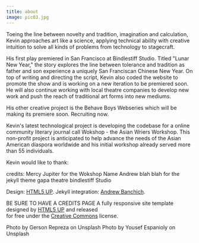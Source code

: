 ```yaml
---
title: about
image: pic03.jpg
---
```

Toeing the line between novelty and tradition, imagination and calculation, Kevin approaches art like a science, applying technical ability with creative intuition to solve all kinds of problems from technology to stagecraft.

His first play premiered in San Francisco at Bindlestiff Studio. Titled "Lunar New Year," the story explores the line between tolerance and tradition as father and son experience a uniquely San Franciscan Chinese New Year. On top of writing and directing the script, Kevin also coded the website to promote the show and is working on a new iteration to be premiered soon. He will also continue working with local theatre companies to develop new work and push the reach of traditional art forms into new mediums.

His other creative project is the Behave Boys Webseries which will be making its premiere soon. Recruiting now.

Kevin's latest technological project is developing the codebase for a online community literary journal call Wokshop - the Asian Wriers Workshop. This non-profit project is anticipated to help advance the needs of the Asian American diaspora worldwide and his initial workshop already served more than 55 individuals.

Kevin would like to thank:

credits:
Mercy Jupiter for the Wokshop Name
Andrew blah blah for the jekyll theme
gapa theatre
bindlestiff Studio

Design: <a href="https://html5up.net">HTML5 UP</a>. Jekyll integration: <a href="https://andrewbanchi.ch">Andrew Banchich</a>.

BE SURE TO HAVE A CREDITS PAGE
A fully responsive site template designed by <a href="https://html5up.net">HTML5 UP</a> and released<br />for free under the <a href="https://html5up.net/license">Creative Commons</a> license.

Photo by Gerson Repreza on Unsplash
Photo by Yousef Espanioly on Unsplash
